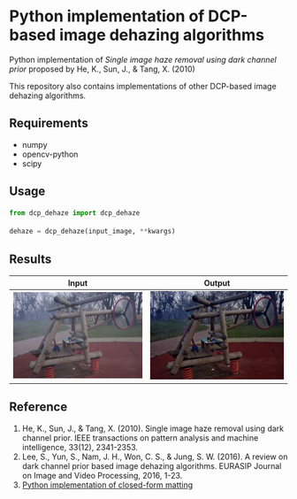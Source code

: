 # Python implementation of DCP-based image dehazing algorithms

Python implementation of *Single image haze removal using dark channel prior* proposed by He, K., Sun, J., & Tang, X. (2010)

This repository also contains implementations of other DCP-based image dehazing algorithms.

## Requirements

- numpy
- opencv-python
- scipy

## Usage

```python
from dcp_dehaze import dcp_dehaze

dehaze = dcp_dehaze(input_image, **kwargs)
```

## Results

| Input                        | Output                     |
| :--------------------------: | :------------------------: |
| ![](./figures/haze.jpeg) | ![](./figures/dehaze.jpeg) |

## Reference

1. He, K., Sun, J., & Tang, X. (2010). Single image haze removal using dark channel prior. IEEE transactions on pattern analysis and machine intelligence, 33(12), 2341-2353.
2. Lee, S., Yun, S., Nam, J. H., Won, C. S., & Jung, S. W. (2016). A review on dark channel prior based image dehazing algorithms. EURASIP Journal on Image and Video Processing, 2016, 1-23.
3. [Python implementation of closed-form matting](https://github.com/MarcoForte/closed-form-matting)